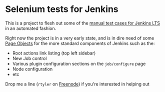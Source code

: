 # Selenium tests for Jenkins

This is a project to flesh out some of the [manual test cases for
Jenkins LTS](https://wiki.jenkins-ci.org/display/JENKINS/LTS+1.409.x+RC+Testing) in an automated fashion.

Right now the project is in a very early state, and is in dire need of some
[Page Objects](https://code.google.com/p/selenium/wiki/PageObjects) for the
more standard components of Jenkins such as the:

 * Root actions link listing (top left sidebar)
 * New Job control
 * Various plugin configuration sections on the `job/configure` page
 * Node configuration
 * etc

Drop me a line (`rtyler` on [Freenode](http://freenode.net)) if you're
interested in helping out
